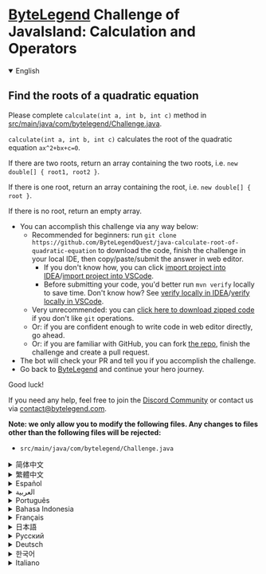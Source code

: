 # [ByteLegend](https://bytelegend.com) Challenge of JavaIsland: Calculation and Operators

<details open='true'>
<summary>English</summary>

## Find the roots of a quadratic equation

Please complete `calculate(int a, int b, int c)` method in [src/main/java/com/bytelegend/Challenge.java](https://github.com/ByteLegendQuest/java-calculate-root-of-quadratic-equation/blob/main/src/main/java/com/bytelegend/Challenge.java).

`calculate(int a, int b, int c)` calculates the root of the quadratic equation `ax^2+bx+c=0`.

If there are two roots, return an array containing the two roots, i.e. `new double[] { root1, root2 }`.

If there is one root, return an array containing the root, i.e. `new double[] { root }`.

If there is no root, return an empty array.


- You can accomplish this challenge via any way below:
  - Recommended for beginners: run `git clone https://github.com/ByteLegendQuest/java-calculate-root-of-quadratic-equation` to download the code,
    finish the challenge in your local IDE, then copy/paste/submit the answer in web editor.
    - If you don't know how, you can click [import project into IDEA](https://github.com/ByteLegendQuest/java-calculate-root-of-quadratic-equation/blob/main/docs/en/clone-and-import.md)/[import project into VSCode](https://github.com/ByteLegendQuest/java-calculate-root-of-quadratic-equation/blob/main/docs/en/clone-and-import-vscode.md).
    - Before submitting your code, you'd better run `mvn verify` locally to save time. Don't know how? See [verify locally in IDEA](https://github.com/ByteLegendQuest/java-calculate-root-of-quadratic-equation/blob/main/docs/en/run-mvn-verify-idea.md)/[verify locally in VSCode](https://github.com/ByteLegendQuest/java-calculate-root-of-quadratic-equation/blob/main/docs/en/run-mvn-verify-vscode.md).
  - Very unrecommended: you can [click here to download zipped code](https://codeload.github.com/ByteLegendQuest/java-calculate-root-of-quadratic-equation/zip/refs/heads/main) if you don't like `git` operations.
  - Or: if you are confident enough to write code in web editor directly, go ahead.
  - Or: if you are familiar with GitHub, you can fork [the repo](https://github.com/ByteLegendQuest/java-calculate-root-of-quadratic-equation), finish the challenge and create a pull request.
- The bot will check your PR and tell you if you accomplish the challenge.
- Go back to [ByteLegend](https://bytelegend.com) and continue your hero journey.

Good luck!

If you need any help, feel free to join the [Discord Community](https://discord.gg/35RreUUGWt) or contact us via [contact@bytelegend.com](mailto:contact@bytelegend.com).

**Note: we only allow you to modify the following files.
Any changes to files other than the following files will be rejected:**

- `src/main/java/com/bytelegend/Challenge.java`

</details>

<details>
<summary>简体中文</summary>

## 求一元二次方程的根

请补全[src/main/java/com/bytelegend/Challenge.java](https://github.com/ByteLegendQuest/java-calculate-root-of-quadratic-equation/blob/main/src/main/java/com/bytelegend/Challenge.java)的`calculate(int a, int b, int c)`。

`calculate(int a, int b, int c)`，计算一元二次方程`ax^2+bx+c=0`的根。

若有两个根，返回一个数组，包含这两个根，即：`new double[] { root1, root2 }`。

若有一个根，返回一个数组，包含这个根，即：返回`new double[] { root }`。

若没有根，返回一个空数组，即：`new double[] {}`。

提示: 你可利用求根公式`x=[-b±√(b²-4ac)]/2a`。需要执行开方运算时可使用`Math.sqrt()`方法。


- 你可以使用以下任意一种方法完成挑战：
  - 初学者推荐：运行`git clone https://git.bytelegend.com/ByteLegendQuest/java-calculate-root-of-quadratic-equation`将代码下载到本地，在本地使用IDE调试完成后复制到网页编辑器里提交。
    - 如果你不知道怎么做，可以点击[导入IDEA](https://github.com/ByteLegendQuest/java-calculate-root-of-quadratic-equation/blob/main/docs/zh_hans/clone-and-import.md)/[导入VSCode](https://github.com/ByteLegendQuest/java-calculate-root-of-quadratic-equation/blob/main/docs/zh_hans/clone-and-import-vscode.md)。
    - 在提交之前，你最好先在本地运行`mvn verify`验证一下答案，以节约时间。不知道如何做？请查看[在IDEA中本地验证](https://github.com/ByteLegendQuest/java-calculate-root-of-quadratic-equation/blob/main/docs/zh_hans/run-mvn-verify-idea.md)/[在VSCode中本地验证](https://github.com/ByteLegendQuest/java-calculate-root-of-quadratic-equation/blob/main/docs/zh_hans/run-mvn-verify-vscode.md)。
  - 非常不推荐：如果你实在不喜欢`git`命令行操作，你可以[点击这里直接下载打包好的代码](https://ghcodeload.bytelegend.com/ByteLegendQuest/java-calculate-root-of-quadratic-equation/zip/refs/heads/main)。
  - 或者：如果你非常自信不需要下载代码到本地调试，可以使用网页编辑器直接提交。
  - 或者：如果你对GitHub非常熟悉，你可以fork[这个仓库](https://github.com/ByteLegendQuest/java-calculate-root-of-quadratic-equation)、完成挑战后，创建一个Pull Request。
- 机器人将会检查你的答案，告诉你你是否通过了挑战。
- 回到[字节传说](https://bytelegend.com)，然后继续你的英雄旅程。

祝你好运！

如果你需要任何帮助，欢迎加入官方玩家QQ群（在[首页](https://bytelegend.com)右下角的`联系 & 关于`菜单里可以找到入群方式）或者[Discord社区](https://discord.gg/PvmqK3hF)，或email至[contact@bytelegend.com](mailto:contact@bytelegend.com)。

**注意：我们只允许您修改以下文件，任何对其他文件的修改都会被拒绝：**

- `src/main/java/com/bytelegend/Challenge.java`

</details>

<details>
<summary>繁體中文</summary>

求二次方程的根
-------

請完成[src/main/java/com/bytelegend/Challenge.java](https://github.com/ByteLegendQuest/java-calculate-root-of-quadratic-equation/blob/main/src/main/java/com/bytelegend/Challenge.java)中`calculate(int a, int b, int c)`方法。

`calculate(int a, int b, int c)`計算二次方程`ax^2+bx+c=0`的根。

如果有兩個根，則返回一個包含兩個根的數組，即`new double[] { root1, root2 }` 。

如果有一個根，則返回一個包含根的數組，即`new double[] { root }` 。

如果沒有根，則返回一個空數組。

-   您可以通過以下任何方式完成此挑戰：
    -   推薦給初學者：運行`git clone https://github.com/ByteLegendQuest/java-calculate-root-of-quadratic-equation`下載代碼，在本地IDE中完成挑戰，然後復制/粘貼/提交答案網頁編輯器。
        -   如果你不知道怎麼做，你可以點擊[import project into IDEA](https://github.com/ByteLegendQuest/java-calculate-root-of-quadratic-equation/blob/main/docs/en/clone-and-import.md) / [import project into VSCode](https://github.com/ByteLegendQuest/java-calculate-root-of-quadratic-equation/blob/main/docs/en/clone-and-import-vscode.md) 。
        -   在提交代碼之前，您最好在本地運行`mvn verify`以節省時間。不知道怎麼樣？請參閱[在 IDEA](https://github.com/ByteLegendQuest/java-calculate-root-of-quadratic-equation/blob/main/docs/en/run-mvn-verify-idea.md) [中進行本地驗證/在 VSCode 中進行本地驗證](https://github.com/ByteLegendQuest/java-calculate-root-of-quadratic-equation/blob/main/docs/en/run-mvn-verify-vscode.md)。
    -   非常不推薦：如果你不喜歡`git`操作，可以[點擊這裡下載壓縮代碼](https://codeload.github.com/ByteLegendQuest/java-calculate-root-of-quadratic-equation/zip/refs/heads/main)。
    -   或者：如果您有足夠的信心直接在 Web 編輯器中編寫代碼，請繼續。
    -   或者：如果你熟悉 GitHub，你可以 fork [倉庫](https://github.com/ByteLegendQuest/java-calculate-root-of-quadratic-equation)，完成挑戰並創建一個拉取請求。
-   機器人會檢查你的 PR 並告訴你是否完成了挑戰。
-   回到[ByteLegend](https://bytelegend.com)繼續你的英雄之旅。

祝你好運！

如果您需要任何幫助，請隨時加入[Discord 社區](https://discord.gg/35RreUUGWt)或通過[contact@bytelegend.com](mailto:contact@bytelegend.com)聯繫我們。

**注意：我們只允許您修改以下文件。對以下文件以外的文件的任何更改都將被拒絕：**

-   `src/main/java/com/bytelegend/Challenge.java`
</details>

<details>
<summary>Español</summary>

Encontrar las raíces de una ecuación cuadrática
-----------------------------------------------

Complete el método de `calculate(int a, int b, int c)` en [src/main/java/com/bytelegend/Challenge.java](https://github.com/ByteLegendQuest/java-calculate-root-of-quadratic-equation/blob/main/src/main/java/com/bytelegend/Challenge.java) .

`calculate(int a, int b, int c)` calcula la raíz de la ecuación cuadrática `ax^2+bx+c=0` .

Si hay dos raíces, devuelva una matriz que contenga las dos raíces, es decir, `new double[] { root1, root2 }` .

Si hay una raíz, devuelva una matriz que contenga la raíz, es decir, `new double[] { root }` .

Si no hay raíz, devuelve una matriz vacía.

-   Puede lograr este desafío de cualquier manera a continuación:
    -   Recomendado para principiantes: ejecute `git clone https://github.com/ByteLegendQuest/java-calculate-root-of-quadratic-equation` para descargar el código, finalice el desafío en su IDE local, luego copie/pegue/envíe la respuesta en Editor web.
        -   Si no sabe cómo hacerlo, puede hacer clic en [importar proyecto a IDEA](https://github.com/ByteLegendQuest/java-calculate-root-of-quadratic-equation/blob/main/docs/en/clone-and-import.md) / [importar proyecto a VSCode](https://github.com/ByteLegendQuest/java-calculate-root-of-quadratic-equation/blob/main/docs/en/clone-and-import-vscode.md) .
        -   Antes de enviar su código, es mejor que ejecute `mvn verify` localmente para ahorrar tiempo. ¿No sabes cómo? Ver [verificar localmente en IDEA](https://github.com/ByteLegendQuest/java-calculate-root-of-quadratic-equation/blob/main/docs/en/run-mvn-verify-idea.md) / [verificar localmente en VSCode](https://github.com/ByteLegendQuest/java-calculate-root-of-quadratic-equation/blob/main/docs/en/run-mvn-verify-vscode.md) .
    -   Muy poco recomendado: puede [hacer clic aquí para descargar el código comprimido](https://codeload.github.com/ByteLegendQuest/java-calculate-root-of-quadratic-equation/zip/refs/heads/main) si no le gustan las operaciones de `git` .
    -   O: si tiene la confianza suficiente para escribir código en el editor web directamente, adelante.
    -   O: si está familiarizado con GitHub, puede bifurcar [el repositorio](https://github.com/ByteLegendQuest/java-calculate-root-of-quadratic-equation) , finalizar el desafío y crear una solicitud de extracción.
-   El bot verificará tu PR y te dirá si logras el desafío.
-   Regrese a [ByteLegend](https://bytelegend.com) y continúe su viaje de héroe.

¡Buena suerte!

Si necesita ayuda, no dude en unirse a la [comunidad de Discord](https://discord.gg/35RreUUGWt) o contáctenos a través de [contact@bytelegend.com](mailto:contact@bytelegend.com) .

**Nota: solo le permitimos modificar los siguientes archivos. Cualquier cambio en los archivos que no sean los siguientes archivos será rechazado:**

-   `src/main/java/com/bytelegend/Challenge.java`
</details>

<details>
<summary>العربية</summary>

أوجد جذور المعادلة التربيعية
----------------------------

يرجى إكمال `calculate(int a, int b, int c)` في [src / main / java / com / bytelegend / Challenge.java](https://github.com/ByteLegendQuest/java-calculate-root-of-quadratic-equation/blob/main/src/main/java/com/bytelegend/Challenge.java) .

`calculate(int a, int b, int c)` يحسب جذر المعادلة التربيعية `ax^2+bx+c=0` .

إذا كان هناك جذران ، فقم بإرجاع مصفوفة تحتوي على الجذور ، أي `new double[] { root1, root2 }` .

إذا كان هناك جذر واحد ، فقم بإرجاع مصفوفة تحتوي على الجذر ، أي `new double[] { root }` .

إذا لم يكن هناك جذر ، فقم بإرجاع مصفوفة فارغة.

-   يمكنك إنجاز هذا التحدي بأي طريقة أدناه:
    -   موصى به للمبتدئين: قم بتشغيل `git clone https://github.com/ByteLegendQuest/java-calculate-root-of-quadratic-equation` لتنزيل الكود ، وإنهاء التحدي في IDE المحلي الخاص بك ، ثم نسخ / لصق / إرسال الإجابة في محررشبكة.
        -   إذا كنت لا تعرف كيف يمكنك النقر فوق [استيراد مشروع إلى IDEA](https://github.com/ByteLegendQuest/java-calculate-root-of-quadratic-equation/blob/main/docs/en/clone-and-import.md) / [استيراد مشروع إلى VSCode](https://github.com/ByteLegendQuest/java-calculate-root-of-quadratic-equation/blob/main/docs/en/clone-and-import-vscode.md) .
        -   قبل إرسال التعليمات البرمجية الخاصة بك ، من الأفضل تشغيل `mvn verify` محليًا لتوفير الوقت. لا أعرف كيف؟ انظر [التحقق محليًا في IDEA](https://github.com/ByteLegendQuest/java-calculate-root-of-quadratic-equation/blob/main/docs/en/run-mvn-verify-idea.md) / [تحقق محليًا في VSCode](https://github.com/ByteLegendQuest/java-calculate-root-of-quadratic-equation/blob/main/docs/en/run-mvn-verify-vscode.md) .
    -   غير موصى به على الإطلاق: يمكنك [النقر هنا لتنزيل رمز مضغوط](https://codeload.github.com/ByteLegendQuest/java-calculate-root-of-quadratic-equation/zip/refs/heads/main) إذا كنت لا تحب عمليات `git` .
    -   أو: إذا كنت واثقًا بدرجة كافية من كتابة التعليمات البرمجية في محرر الويب مباشرةً ، فابدأ.
    -   أو: إذا كنت معتادًا على GitHub ، فيمكنك تفرع [الريبو](https://github.com/ByteLegendQuest/java-calculate-root-of-quadratic-equation) وإنهاء التحدي وإنشاء طلب سحب.
-   سيتحقق الروبوت من العلاقات العامة الخاصة بك ويخبرك إذا أنجزت التحدي.
-   ارجع إلى [ByteLegend وتابع](https://bytelegend.com) رحلة بطلك.

حظ سعيد!

إذا كنت بحاجة إلى أي مساعدة ، فلا تتردد في الانضمام إلى [مجتمع Discord](https://discord.gg/35RreUUGWt) أو الاتصال بنا عبر [contact@bytelegend.com](mailto:contact@bytelegend.com) .

**ملاحظة: نسمح لك فقط بتعديل الملفات التالية. سيتم رفض أي تغييرات يتم إجراؤها على الملفات بخلاف الملفات التالية:**

-   `src/main/java/com/bytelegend/Challenge.java`
</details>

<details>
<summary>Português</summary>

Encontrar as raízes de uma equação quadrática
---------------------------------------------

Por favor, complete o método `calculate(int a, int b, int c)` em [src/main/java/com/bytelegend/Challenge.java](https://github.com/ByteLegendQuest/java-calculate-root-of-quadratic-equation/blob/main/src/main/java/com/bytelegend/Challenge.java) .

`calculate(int a, int b, int c)` calcula a raiz da equação quadrática `ax^2+bx+c=0` .

Se houver duas raízes, retorne um array contendo as duas raízes, ou seja, `new double[] { root1, root2 }` .

Se houver uma raiz, retorne um array contendo a raiz, ou seja, `new double[] { root }` .

Se não houver raiz, retorne uma matriz vazia.

-   Você pode realizar esse desafio de qualquer maneira abaixo:
    -   Recomendado para iniciantes: execute `git clone https://github.com/ByteLegendQuest/java-calculate-root-of-quadratic-equation` para baixar o código, termine o desafio em seu IDE local e copie/cole/envie a resposta em editor web.
        -   Se você não sabe como, você pode clicar em [import project into IDEA](https://github.com/ByteLegendQuest/java-calculate-root-of-quadratic-equation/blob/main/docs/en/clone-and-import.md) / [import project into VSCode](https://github.com/ByteLegendQuest/java-calculate-root-of-quadratic-equation/blob/main/docs/en/clone-and-import-vscode.md) .
        -   Antes de enviar seu código, é melhor você executar `mvn verify` localmente para economizar tempo. Não sei como? Consulte [verificar localmente em IDEA](https://github.com/ByteLegendQuest/java-calculate-root-of-quadratic-equation/blob/main/docs/en/run-mvn-verify-idea.md) / [verificar localmente em VSCode](https://github.com/ByteLegendQuest/java-calculate-root-of-quadratic-equation/blob/main/docs/en/run-mvn-verify-vscode.md) .
    -   Muito não recomendado: você pode [clicar aqui para baixar o código zipado](https://codeload.github.com/ByteLegendQuest/java-calculate-root-of-quadratic-equation/zip/refs/heads/main) se não gostar das operações do `git` .
    -   Ou: se você estiver confiante o suficiente para escrever código diretamente no editor da web, vá em frente.
    -   Ou: se você estiver familiarizado com o GitHub, você pode bifurcar [o repo](https://github.com/ByteLegendQuest/java-calculate-root-of-quadratic-equation) , finalizar o desafio e criar um pull request.
-   O bot verificará seu PR e informará se você cumprir o desafio.
-   Volte para [ByteLegend](https://bytelegend.com) e continue sua jornada de herói.

Boa sorte!

Se precisar de ajuda, sinta-se à vontade para se juntar à [Comunidade Discord](https://discord.gg/35RreUUGWt) ou entre em contato conosco via [contact@bytelegend.com](mailto:contact@bytelegend.com) .

**Nota: só permitimos que você modifique os seguintes arquivos. Quaisquer alterações em arquivos que não sejam os arquivos a seguir serão rejeitadas:**

-   `src/main/java/com/bytelegend/Challenge.java`
</details>

<details>
<summary>Bahasa Indonesia</summary>

Temukan akar-akar persamaan kuadrat
-----------------------------------

Harap lengkapi metode `calculate(int a, int b, int c)` di [src/main/java/com/bytelegend/Challenge.java](https://github.com/ByteLegendQuest/java-calculate-root-of-quadratic-equation/blob/main/src/main/java/com/bytelegend/Challenge.java) .

`calculate(int a, int b, int c)` menghitung akar persamaan kuadrat `ax^2+bx+c=0` .

Jika ada dua akar, kembalikan array yang berisi dua akar, yaitu `new double[] { root1, root2 }` .

Jika ada satu root, kembalikan array yang berisi root, yaitu `new double[] { root }` .

Jika tidak ada root, kembalikan array kosong.

-   Anda dapat menyelesaikan tantangan ini melalui cara apa pun di bawah ini:
    -   Direkomendasikan untuk pemula: jalankan `git clone https://github.com/ByteLegendQuest/java-calculate-root-of-quadratic-equation` untuk mengunduh kode, selesaikan tantangan di IDE lokal Anda, lalu salin/tempel/kirim jawabannya di editor web.
        -   Jika Anda tidak tahu caranya, Anda bisa mengklik [import project into IDEA](https://github.com/ByteLegendQuest/java-calculate-root-of-quadratic-equation/blob/main/docs/en/clone-and-import.md) / [import project into VSCode](https://github.com/ByteLegendQuest/java-calculate-root-of-quadratic-equation/blob/main/docs/en/clone-and-import-vscode.md) .
        -   Sebelum mengirimkan kode Anda, Anda sebaiknya menjalankan `mvn verify` secara lokal untuk menghemat waktu. Tidak tahu bagaimana? Lihat [verifikasi secara lokal di IDEA](https://github.com/ByteLegendQuest/java-calculate-root-of-quadratic-equation/blob/main/docs/en/run-mvn-verify-idea.md) / [verifikasi secara lokal di VSCode](https://github.com/ByteLegendQuest/java-calculate-root-of-quadratic-equation/blob/main/docs/en/run-mvn-verify-vscode.md) .
    -   Sangat tidak direkomendasikan: Anda dapat [mengklik di sini untuk mengunduh kode zip](https://codeload.github.com/ByteLegendQuest/java-calculate-root-of-quadratic-equation/zip/refs/heads/main) jika Anda tidak menyukai operasi `git` .
    -   Atau: jika Anda cukup percaya diri untuk menulis kode di editor web secara langsung, silakan.
    -   Atau: jika Anda terbiasa dengan GitHub, Anda dapat melakukan fork [repo](https://github.com/ByteLegendQuest/java-calculate-root-of-quadratic-equation) , menyelesaikan tantangan, dan membuat permintaan tarik.
-   Bot akan memeriksa PR Anda dan memberi tahu Anda jika Anda menyelesaikan tantangan.
-   Kembali ke [ByteLegend](https://bytelegend.com) dan lanjutkan perjalanan pahlawan Anda.

Semoga beruntung!

Jika Anda memerlukan bantuan, jangan ragu untuk bergabung dengan [Komunitas Discord](https://discord.gg/35RreUUGWt) atau hubungi kami melalui [contact@bytelegend.com](mailto:contact@bytelegend.com) .

**Catatan: kami hanya mengizinkan Anda untuk mengubah file berikut. Setiap perubahan pada file selain file berikut akan ditolak:**

-   `src/main/java/com/bytelegend/Challenge.java`
</details>

<details>
<summary>Français</summary>

Trouver les racines d'une équation quadratique
----------------------------------------------

Veuillez compléter la méthode `calculate(int a, int b, int c)` dans [src/main/java/com/bytelegend/Challenge.java](https://github.com/ByteLegendQuest/java-calculate-root-of-quadratic-equation/blob/main/src/main/java/com/bytelegend/Challenge.java) .

`calculate(int a, int b, int c)` calcule la racine de l'équation quadratique `ax^2+bx+c=0` .

S'il y a deux racines, renvoie un tableau contenant les deux racines, c'est-à-dire `new double[] { root1, root2 }` .

S'il y a une racine, retourne un tableau contenant la racine, c'est-à-dire `new double[] { root }` .

S'il n'y a pas de racine, retourne un tableau vide.

-   Vous pouvez accomplir ce défi de n'importe quelle manière ci-dessous:
    -   Recommandé pour les débutants : exécutez `git clone https://github.com/ByteLegendQuest/java-calculate-root-of-quadratic-equation` pour télécharger le code, terminez le défi dans votre IDE local, puis copiez/collez/soumettez la réponse dans éditeur web.
        -   Si vous ne savez pas comment, vous pouvez cliquer sur [importer le projet dans IDEA](https://github.com/ByteLegendQuest/java-calculate-root-of-quadratic-equation/blob/main/docs/en/clone-and-import.md) / [importer le projet dans VSCode](https://github.com/ByteLegendQuest/java-calculate-root-of-quadratic-equation/blob/main/docs/en/clone-and-import-vscode.md) .
        -   Avant de soumettre votre code, vous feriez mieux d'exécuter `mvn verify` localement pour gagner du temps. Vous ne savez pas comment ? Voir [vérifier localement dans IDEA](https://github.com/ByteLegendQuest/java-calculate-root-of-quadratic-equation/blob/main/docs/en/run-mvn-verify-idea.md) / [vérifier localement dans VSCode](https://github.com/ByteLegendQuest/java-calculate-root-of-quadratic-equation/blob/main/docs/en/run-mvn-verify-vscode.md) .
    -   Très déconseillé : vous pouvez [cliquer ici pour télécharger le code compressé](https://codeload.github.com/ByteLegendQuest/java-calculate-root-of-quadratic-equation/zip/refs/heads/main) si vous n'aimez pas les opérations `git` .
    -   Ou : si vous êtes suffisamment confiant pour écrire du code directement dans l'éditeur Web, continuez.
    -   Ou : si vous êtes familier avec GitHub, vous pouvez forker [le dépôt](https://github.com/ByteLegendQuest/java-calculate-root-of-quadratic-equation) , terminer le défi et créer une demande d'extraction.
-   Le bot vérifiera votre PR et vous dira si vous accomplissez le défi.
-   Retournez à [ByteLegend](https://bytelegend.com) et continuez votre voyage de héros.

Bonne chance!

Si vous avez besoin d'aide, n'hésitez pas à rejoindre la [communauté Discord](https://discord.gg/35RreUUGWt) ou à nous contacter via [contact@bytelegend.com](mailto:contact@bytelegend.com) .

**Remarque : nous vous autorisons uniquement à modifier les fichiers suivants. Toute modification de fichiers autres que les fichiers suivants sera rejetée :**

-   `src/main/java/com/bytelegend/Challenge.java`
</details>

<details>
<summary>日本語</summary>

二次方程式の根を見つける
------------

[src / main / java / com / bytelegend / Challenge.java](https://github.com/ByteLegendQuest/java-calculate-root-of-quadratic-equation/blob/main/src/main/java/com/bytelegend/Challenge.java) `calculate(int a, int b, int c)`メソッドを完了してください。

`calculate(int a, int b, int c)`は、2次方程式`ax^2+bx+c=0`の根を計算します。

ルートが2つある場合は、2つのルートを含む配列、つまり`new double[] { root1, root2 }` 。

ルートが1つある場合は、ルートを含む配列、つまり`new double[] { root }`を返します。

ルートがない場合は、空の配列を返します。

-   この課題は、以下のいずれかの方法で達成できます。
    -   初心者に推奨： `git clone https://github.com/ByteLegendQuest/java-calculate-root-of-quadratic-equation`を実行してコードをダウンロードし、ローカルIDEでチャレンジを終了してから、で回答をコピー/貼り付け/送信します。 Webエディター。
        -   方法がわからない場合は、\[ [プロジェクトをIDEAにインポート](https://github.com/ByteLegendQuest/java-calculate-root-of-quadratic-equation/blob/main/docs/en/clone-and-import.md)\]/\[ [プロジェクトをVSCodeにインポート](https://github.com/ByteLegendQuest/java-calculate-root-of-quadratic-equation/blob/main/docs/en/clone-and-import-vscode.md)\]をクリックできます。
        -   コードを送信する前に、時間を節約するためにローカルで`mvn verify`実行することをお勧めします。方法がわかりませんか？ [IDEAでローカルに](https://github.com/ByteLegendQuest/java-calculate-root-of-quadratic-equation/blob/main/docs/en/run-mvn-verify-idea.md)[検証する/VSCodeでローカルに](https://github.com/ByteLegendQuest/java-calculate-root-of-quadratic-equation/blob/main/docs/en/run-mvn-verify-vscode.md)検証するを参照してください。
    -   非常に推奨されていません`git`操作が気に入らない場合は、 [ここをクリックしてzipコードをダウンロード](https://codeload.github.com/ByteLegendQuest/java-calculate-root-of-quadratic-equation/zip/refs/heads/main)できます。
    -   または：Webエディターで直接コードを記述できる自信がある場合は、先に進んでください。
    -   または：GitHubに精通している場合は[、リポジトリ](https://github.com/ByteLegendQuest/java-calculate-root-of-quadratic-equation)をフォークしてチャレンジを終了し、プルリクエストを作成できます。
-   ボットはPRをチェックし、チャレンジを達成したかどうかを通知します。
-   [ByteLegend](https://bytelegend.com)に戻り、ヒーローの旅を続けてください。

幸運を！

ヘルプが必要な場合は、 [Discordコミュニティ](https://discord.gg/35RreUUGWt)に参加するか、contact [@bytelegend.com](mailto:contact@bytelegend.com)からお問い合わせください。

**注：変更できるのは次のファイルのみです。次のファイル以外のファイルへの変更は拒否されます。**

-   `src/main/java/com/bytelegend/Challenge.java`
</details>

<details>
<summary>Русский</summary>

Найдите корни квадратного уравнения
-----------------------------------

Пожалуйста, завершите метод `calculate(int a, int b, int c)` в [src/main/java/com/bytelegend/Challenge.java](https://github.com/ByteLegendQuest/java-calculate-root-of-quadratic-equation/blob/main/src/main/java/com/bytelegend/Challenge.java) .

`calculate(int a, int b, int c)` вычисляет корень квадратного уравнения `ax^2+bx+c=0` .

Если есть два корня, вернуть массив, содержащий два корня, т.е. `new double[] { root1, root2 }` .

Если есть один корень, вернуть массив, содержащий корень, т.е. `new double[] { root }` .

Если корня нет, вернуть пустой массив.

-   Вы можете выполнить эту задачу любым способом, указанным ниже:
    -   Рекомендуется для начинающих: запустите `git clone https://github.com/ByteLegendQuest/java-calculate-root-of-quadratic-equation` , чтобы загрузить код, завершите задание в локальной среде IDE, затем скопируйте/вставьте/отправьте ответ в веб-редактор.
        -   Если вы не знаете как, вы можете нажать [импортировать проект в IDEA](https://github.com/ByteLegendQuest/java-calculate-root-of-quadratic-equation/blob/main/docs/en/clone-and-import.md) / [импортировать проект в VSCode](https://github.com/ByteLegendQuest/java-calculate-root-of-quadratic-equation/blob/main/docs/en/clone-and-import-vscode.md) .
        -   Перед отправкой кода вам лучше запустить `mvn verify` локально, чтобы сэкономить время. Не знаете как? См. « [Проверить локально в IDEA](https://github.com/ByteLegendQuest/java-calculate-root-of-quadratic-equation/blob/main/docs/en/run-mvn-verify-idea.md) / [проверить локально в VSCode»](https://github.com/ByteLegendQuest/java-calculate-root-of-quadratic-equation/blob/main/docs/en/run-mvn-verify-vscode.md) .
    -   Крайне не рекомендуется: вы можете [щелкнуть здесь, чтобы загрузить заархивированный код](https://codeload.github.com/ByteLegendQuest/java-calculate-root-of-quadratic-equation/zip/refs/heads/main) , если вам не нравятся операции `git` .
    -   Или: если вы достаточно уверены, чтобы писать код напрямую в веб-редакторе, вперед.
    -   Или: если вы знакомы с GitHub, вы можете разветвить [репо](https://github.com/ByteLegendQuest/java-calculate-root-of-quadratic-equation) , выполнить задание и создать запрос на включение.
-   Бот проверит ваш PR и сообщит, выполнили ли вы задание.
-   Вернитесь в [ByteLegend](https://bytelegend.com) и продолжайте свое героическое путешествие.

Удачи!

Если вам нужна помощь, присоединяйтесь к [сообществу Discord](https://discord.gg/35RreUUGWt) или свяжитесь с нами по [адресу contact@bytelegend.com](mailto:contact@bytelegend.com) .

**Примечание: мы разрешаем вам изменять только следующие файлы. Любые изменения в файлах, кроме следующих файлов, будут отклонены:**

-   `src/main/java/com/bytelegend/Challenge.java`
</details>

<details>
<summary>Deutsch</summary>

Finden Sie die Wurzeln einer quadratischen Gleichung
----------------------------------------------------

Bitte vervollständigen Sie die `calculate(int a, int b, int c)` in [src/main/java/com/bytelegend/Challenge.java](https://github.com/ByteLegendQuest/java-calculate-root-of-quadratic-equation/blob/main/src/main/java/com/bytelegend/Challenge.java) .

`calculate(int a, int b, int c)` berechnet die Wurzel der quadratischen Gleichung `ax^2+bx+c=0` .

Wenn es zwei Wurzeln gibt, geben Sie ein Array zurück, das die beiden Wurzeln enthält, dh `new double[] { root1, root2 }` .

Wenn es eine Wurzel gibt, geben Sie ein Array zurück, das die Wurzel enthält, dh `new double[] { root }` .

Wenn kein Stamm vorhanden ist, geben Sie ein leeres Array zurück.

-   Sie können diese Herausforderung auf eine der folgenden Arten meistern:
    -   Empfohlen für Anfänger: Führen Sie `git clone https://github.com/ByteLegendQuest/java-calculate-root-of-quadratic-equation` aus, um den Code herunterzuladen, beenden Sie die Herausforderung in Ihrer lokalen IDE und kopieren/fügen/senden Sie dann die Antwort ein Web-Editor.
        -   Wenn Sie nicht wissen wie, können Sie auf [Projekt in IDEA](https://github.com/ByteLegendQuest/java-calculate-root-of-quadratic-equation/blob/main/docs/en/clone-and-import.md) [importieren / Projekt in VSCode importieren klicken](https://github.com/ByteLegendQuest/java-calculate-root-of-quadratic-equation/blob/main/docs/en/clone-and-import-vscode.md) .
        -   Bevor Sie Ihren Code einreichen, sollten Sie `mvn verify` besser lokal ausführen, um Zeit zu sparen. Sie wissen nicht wie? Siehe [Lokal verifizieren in IDEA](https://github.com/ByteLegendQuest/java-calculate-root-of-quadratic-equation/blob/main/docs/en/run-mvn-verify-idea.md) / [Lokal verifizieren in VSCode](https://github.com/ByteLegendQuest/java-calculate-root-of-quadratic-equation/blob/main/docs/en/run-mvn-verify-vscode.md) .
    -   Sehr nicht zu empfehlen: Sie können [hier klicken, um den gezippten Code herunterzuladen,](https://codeload.github.com/ByteLegendQuest/java-calculate-root-of-quadratic-equation/zip/refs/heads/main) wenn Sie `git` -Operationen nicht mögen.
    -   Oder: Wenn Sie sicher genug sind, Code direkt im Web-Editor zu schreiben, fahren Sie fort.
    -   Oder: Wenn Sie mit GitHub vertraut sind, können Sie [das Repo forken](https://github.com/ByteLegendQuest/java-calculate-root-of-quadratic-equation) , die Challenge beenden und einen Pull-Request erstellen.
-   Der Bot überprüft Ihre PR und teilt Ihnen mit, ob Sie die Herausforderung meistern.
-   Gehen Sie zurück zu [ByteLegend](https://bytelegend.com) und setzen Sie Ihre Heldenreise fort.

Viel Glück!

Wenn Sie Hilfe benötigen, können Sie sich gerne der [Discord Community](https://discord.gg/35RreUUGWt) anschließen oder uns über [contact@bytelegend.com kontaktieren](mailto:contact@bytelegend.com) .

**Hinweis: Wir erlauben Ihnen nur, die folgenden Dateien zu ändern. Alle Änderungen an anderen Dateien als den folgenden Dateien werden abgelehnt:**

-   `src/main/java/com/bytelegend/Challenge.java`
</details>

<details>
<summary>한국어</summary>

이차 방정식의 근 찾기
------------

[src/main/java/com/bytelegend/Challenge.java](https://github.com/ByteLegendQuest/java-calculate-root-of-quadratic-equation/blob/main/src/main/java/com/bytelegend/Challenge.java) 에서 `calculate(int a, int b, int c)` 메소드를 완료하십시오.

`calculate(int a, int b, int c)` 은 이차 방정식 `ax^2+bx+c=0` 의 근을 계산합니다.

두 개의 루트가 있는 경우 두 개의 루트를 포함하는 배열을 반환합니다(예: `new double[] { root1, root2 }` .

루트가 하나인 경우 루트를 포함하는 배열을 반환합니다(예: `new double[] { root }` .

루트가 없으면 빈 배열을 반환합니다.

-   아래 방법을 통해 이 챌린지를 완료할 수 있습니다.
    -   초보자를 위한 권장 사항: `git clone https://github.com/ByteLegendQuest/java-calculate-root-of-quadratic-equation` 을 실행하여 코드를 다운로드하고 로컬 IDE에서 챌린지를 완료한 다음 답변을 복사/붙여넣기/제출합니다. 웹 에디터.
        -   방법을 모르는 경우 [프로젝트를 IDEA로](https://github.com/ByteLegendQuest/java-calculate-root-of-quadratic-equation/blob/main/docs/en/clone-and-import.md) [가져오기 / 프로젝트를 VSCode로 가져](https://github.com/ByteLegendQuest/java-calculate-root-of-quadratic-equation/blob/main/docs/en/clone-and-import-vscode.md) 오기를 클릭할 수 있습니다.
        -   코드를 제출하기 전에 시간을 절약하기 위해 로컬에서 `mvn verify` 를 실행하는 것이 좋습니다. 방법을 모르십니까? [IDEA에서 로컬로](https://github.com/ByteLegendQuest/java-calculate-root-of-quadratic-equation/blob/main/docs/en/run-mvn-verify-idea.md) [확인/VSCode에서 로컬로](https://github.com/ByteLegendQuest/java-calculate-root-of-quadratic-equation/blob/main/docs/en/run-mvn-verify-vscode.md) 확인을 참조하세요.
    -   매우 권장하지 않음: `git` 작업이 마음에 들지 않으면 [여기를 클릭하여 압축 코드를 다운로드](https://codeload.github.com/ByteLegendQuest/java-calculate-root-of-quadratic-equation/zip/refs/heads/main) 할 수 있습니다.
    -   또는 웹 편집기에서 직접 코드를 작성할 만큼 자신이 있다면 계속 진행하십시오.
    -   또는 GitHub에 익숙하다면 리포지토리를 분기 [하고](https://github.com/ByteLegendQuest/java-calculate-root-of-quadratic-equation) 챌린지를 완료하고 풀 요청을 생성할 수 있습니다.
-   봇은 PR을 확인하고 도전 과제를 달성했는지 알려줍니다.
-   [ByteLegend](https://bytelegend.com) 로 돌아가 영웅 여정을 계속하세요.

행운을 빕니다!

도움이 필요하면 언제든지 [Discord 커뮤니티](https://discord.gg/35RreUUGWt) 에 가입하거나 [contact@bytelegend.com](mailto:contact@bytelegend.com) 을 통해 문의하세요.

**참고: 다음 파일만 수정할 수 있습니다. 다음 파일 이외의 파일에 대한 변경 사항은 거부됩니다.**

-   `src/main/java/com/bytelegend/Challenge.java`
</details>

<details>
<summary>Italiano</summary>

Trova le radici di un'equazione quadratica
------------------------------------------

Si prega di completare il metodo `calculate(int a, int b, int c)` in [src/main/java/com/bytelegend/Challenge.java](https://github.com/ByteLegendQuest/java-calculate-root-of-quadratic-equation/blob/main/src/main/java/com/bytelegend/Challenge.java) .

`calculate(int a, int b, int c)` calcola la radice dell'equazione quadratica `ax^2+bx+c=0` .

Se sono presenti due radici, restituire un array contenente le due radici, ovvero `new double[] { root1, root2 }` .

Se esiste una radice, restituire un array contenente la radice, ovvero `new double[] { root }` .

Se non c'è root, restituisce un array vuoto.

-   Puoi portare a termine questa sfida in qualsiasi modo di seguito:
    -   Consigliato per i principianti: esegui `git clone https://github.com/ByteLegendQuest/java-calculate-root-of-quadratic-equation` per scaricare il codice, completa la sfida nel tuo IDE locale, quindi copia/incolla/invia la risposta in editore web.
        -   Se non sai come fare, puoi fare clic su [importa progetto in IDEA](https://github.com/ByteLegendQuest/java-calculate-root-of-quadratic-equation/blob/main/docs/en/clone-and-import.md) / [importa progetto in VSCode](https://github.com/ByteLegendQuest/java-calculate-root-of-quadratic-equation/blob/main/docs/en/clone-and-import-vscode.md) .
        -   Prima di inviare il codice, è meglio eseguire `mvn verify` in locale per risparmiare tempo. Non sai come? Vedere [verifica in locale in IDEA](https://github.com/ByteLegendQuest/java-calculate-root-of-quadratic-equation/blob/main/docs/en/run-mvn-verify-idea.md) / [verifica in locale in VSCode](https://github.com/ByteLegendQuest/java-calculate-root-of-quadratic-equation/blob/main/docs/en/run-mvn-verify-vscode.md) .
    -   Molto sconsigliato: puoi fare [clic qui per scaricare il codice zippato](https://codeload.github.com/ByteLegendQuest/java-calculate-root-of-quadratic-equation/zip/refs/heads/main) se non ti piacciono le operazioni `git` .
    -   Oppure: se sei abbastanza sicuro da scrivere il codice direttamente nell'editor web, vai avanti.
    -   Oppure: se hai familiarità con GitHub, puoi eseguire il fork [del repository](https://github.com/ByteLegendQuest/java-calculate-root-of-quadratic-equation) , completare la sfida e creare una richiesta pull.
-   Il bot controllerà il tuo PR e ti dirà se hai superato la sfida.
-   Torna a [ByteLegend](https://bytelegend.com) e continua il tuo viaggio da eroe.

Buona fortuna!

Se hai bisogno di aiuto, non esitare a unirti alla [community di Discord](https://discord.gg/35RreUUGWt) o contattaci tramite [contact@bytelegend.com](mailto:contact@bytelegend.com) .

**Nota: ti permettiamo solo di modificare i seguenti file. Eventuali modifiche ai file diversi dai seguenti file verranno rifiutate:**

-   `src/main/java/com/bytelegend/Challenge.java`
</details>
